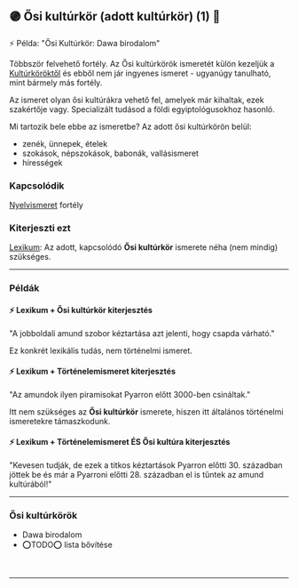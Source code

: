 ## 🟣 Ősi kultúrkör (adott kultúrkör) (1) 🔁

⚡ Példa: "Ősi Kultúrkör: Dawa birodalom"

Többször felvehető fortély. Az Ősi kultúrkörök ismeretét külön kezeljük a [Kultúrköröktől](../fortelyok.kiemelt/kulturkor.md) és ebből nem jár ingyenes ismeret - ugyanúgy tanulható, mint bármely más fortély.

Az ismeret olyan ősi kultúrákra vehető fel, amelyek már kihaltak, ezek szakértője vagy. Specializált tudásod a földi egyiptológusokhoz hasonló.

Mi tartozik bele ebbe az ismeretbe? Az adott ősi kultúrkörön belül:
- zenék, ünnepek, ételek
- szokások, népszokások, babonák, vallásismeret
- hírességek

### Kapcsolódik

[Nyelvismeret](../fortelyok.kiemelt/nyelvismeret.md) fortély

### Kiterjeszti ezt

[Lexikum](../kepzettsegek.szekunder/lexikum.md): Az adott, kapcsolódó **Ősi kultúrkör** ismerete néha (nem mindig) szükséges.

---
### Példák

#### ⚡ Lexikum + Ősi kultúrkör kiterjesztés

"A jobboldali amund szobor kéztartása azt jelenti, hogy csapda várható."

Ez konkrét lexikális tudás, nem történelmi ismeret.

#### ⚡ Lexikum + Történelemismeret kiterjesztés

"Az amundok ilyen piramisokat Pyarron előtt 3000-ben csináltak."

Itt nem szükséges az **Ősi kultúrkör** ismerete, hiszen itt általános történelmi ismeretekre támaszkodunk.

#### ⚡ Lexikum + Történelemismeret ÉS Ősi kultúra kiterjesztés

"Kevesen tudják, de ezek a titkos kéztartások Pyarron előtti 30. században jöttek be és már a Pyarroni előtti 28. században el is tűntek az amund kultúrából!"

---
### Ősi kultúrkörök

- Dawa birodalom
- ⭕TODO⭕ lista bővítése

<br />

---
